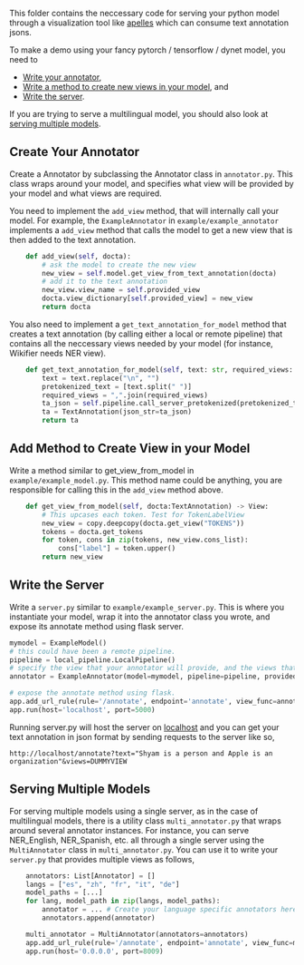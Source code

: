 This folder contains the neccessary code for serving your python model through a visualization tool like [apelles](https://github.com/CogComp/apelles) which can consume text annotation jsons.

To make a demo using your fancy pytorch / tensorflow / dynet model, you need to 
- [Write your annotator](#create-your-annotator), 
- [Write a method to create new views in your model](#add-method-to-create-view-in-your-model), and 
- [Write the server](#write-the-server).

If you are trying to serve a multilingual model, you should also look at [serving multiple models](#serving-multiple-models).

## Create Your Annotator 
Create a Annotator by subclassing the Annotator class in `annotator.py`. 
This class wraps around your model, and specifies what view will be provided by your model and what views are required.

You need to implement the `add_view` method, that will internally call your model.
For example, the `ExampleAnnotator` in `example/example_annotator` implements a `add_view` method that calls the model to get a new view that is then added to the text annotation. 

```python
    def add_view(self, docta):
        # ask the model to create the new view
        new_view = self.model.get_view_from_text_annotation(docta)
        # add it to the text annotation
        new_view.view_name = self.provided_view
        docta.view_dictionary[self.provided_view] = new_view
        return docta
```

You also need to implement a `get_text_annotation_for_model` method that creates a text annotation (by calling either a local or remote pipeline) that contains all the neccessary views needed by your model (for instance, Wikifier needs NER view).  

```python
    def get_text_annotation_for_model(self, text: str, required_views: List[str]):
        text = text.replace("\n", "")
        pretokenized_text = [text.split(" ")]
        required_views = ",".join(required_views)
        ta_json = self.pipeline.call_server_pretokenized(pretokenized_text=pretokenized_text, views=required_views)
        ta = TextAnnotation(json_str=ta_json)
        return ta
```

## Add Method to Create View in your Model

Write a method similar to get_view_from_model in `example/example_model.py`. This method name could be anything, you are responsible for calling this in the `add_view` method above.

```python
    def get_view_from_model(self, docta:TextAnnotation) -> View:
        # This upcases each token. Test for TokenLabelView
        new_view = copy.deepcopy(docta.get_view("TOKENS"))
        tokens = docta.get_tokens
        for token, cons in zip(tokens, new_view.cons_list):
            cons["label"] = token.upper()
        return new_view
```

## Write the Server
Write a `server.py` similar to `example/example_server.py`. 
This is where you instantiate your model, wrap it into the annotator class you wrote, and expose its annotate method using flask server.


```python
mymodel = ExampleModel()
# this could have been a remote pipeline. 
pipeline = local_pipeline.LocalPipeline()
# specify the view that your annotator will provide, and the views that it will require. 
annotator = ExampleAnnotator(model=mymodel, pipeline=pipeline, provided_view="DUMMYVIEW", required_views=["TOKENS"])

# expose the annotate method using flask.
app.add_url_rule(rule='/annotate', endpoint='annotate', view_func=annotator.annotate, methods=['GET'])
app.run(host='localhost', port=5000)
```
Running server.py will host the server on [localhost](http://127.0.0.1:5000/) and you can get your text annotation in json format by 
sending requests to the server like so,
```
http://localhost/annotate?text="Shyam is a person and Apple is an organization"&views=DUMMYVIEW
```

## Serving Multiple Models

For serving multiple models using a single server, as in the case of multilingual models, there is a utility class `multi_annotator.py` that wraps around several annotator instances. 
For instance, you can serve NER_English, NER_Spanish, etc. all through a single server using the `MultiAnnotator` class in `multi_annotator.py`. 
You can use it to write your `server.py` that provides multiple views as follows,

```python
    annotators: List[Annotator] = []
    langs = ["es", "zh", "fr", "it", "de"]
    model_paths = [...]
    for lang, model_path in zip(langs, model_paths):
        annotator = ... # Create your language specific annotators here
        annotators.append(annotator)

    multi_annotator = MultiAnnotator(annotators=annotators)
    app.add_url_rule(rule='/annotate', endpoint='annotate', view_func=multi_annotator.annotate, methods=['GET'])
    app.run(host='0.0.0.0', port=8009)
    
```